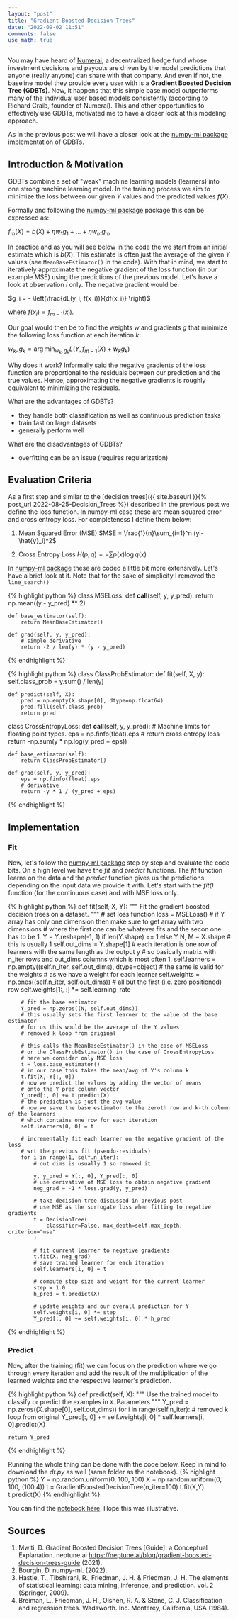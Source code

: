 ```yaml
---
layout: "post"
title: "Gradient Boosted Decision Trees"
date: "2022-09-02 11:51"
comments: false
use_math: true
---
```


You may have heard of [Numerai](https://numer.ai/), a decentralized hedge fund whose investment decisions and payouts are driven by the model predictions that anyone (really anyone) can share with that company. And even if not, the baseline model they provide every user with is a **Gradient Boosted Decision Tree (GDBTs)**. Now, it happens that this simple base model outperforms many of the individual user based models consistently (according to Richard Craib, founder of Numerai).
This and other opportunities to effectively use GDBTs, motivated me to have a closer look at this modeling approach. 

As in the previous post we will have a closer look at the [numpy-ml package](https://numpy-ml.readthedocs.io/en/latest/) implementation of GDBTs. 

## Introduction & Motivation

GDBTs combine a set of "weak" machine learning models (learners) into one strong machine learning model. In the training process we aim to minimize the loss between our given $Y$ values and the predicted values $f(X)$. 

Formally and following the [numpy-ml package](https://numpy-ml.readthedocs.io/en/latest/) package this can be expressed as:

$f_m(X) = b(X) + \eta w_1 g_1 + \ldots + \eta w_m g_m$

In practice and as you will see below in the code the we start from an initial estimate which is $b(X)$. This estimate is often just the average of the given $Y$ values (see `MeanBaseEstimator()` in the code). With that in mind, we start to iteratively approximate the negative gradient of the loss function (in our example MSE) using the predictions of the previous model. 
Let's have a look at observation $i$ only. The negative gradient would be:

$g_i = - \left(\frac{dL(y_i, f(x_i))}{df(x_i)} \right)$

where $f(x_i)=f_{m-1}(x_i)$.

Our goal would then be to find the weights $w$ and gradients $g$ that minimize the following loss function at each iteration $k$:

$w_k, g_k = \arg \min_{w_k, g_k} L(Y, f_{m-1}(X) + w_k g_k)$


Why does it work? Informally said the negative gradients of the loss function are proportional to the residuals between our prediction and the true values. Hence, approximating the negative gradients is roughly equivalent to minimizing the residuals. 

What are the advantages of GDBTs?

- they handle both classification as well as continuous prediction tasks
- train fast on large datasets
- generally perform well

What are the disadvantages of GDBTs?

- overfitting can be an issue (requires regularization)

## Evaluation Criteria

As a first step and similar to the [decision trees]({{ site.baseurl }}{% post_url 2022-08-25-Decision_Trees %}) described in the previous post we define the loss function. In numpy-ml case these are mean squared error and cross entropy loss. For completeness I define them below:

1. Mean Squared Error (MSE)
$MSE = \frac{1}{n}\sum_{i=1}^n (yi-\hat{y}_i)^2$

2. Cross Entropy Loss 
$H(p,q) = -\sum p(x) \log q(x)$


In [numpy-ml package](https://numpy-ml.readthedocs.io/en/latest/) these are coded a little bit more extensively. Let's have a brief look at it. Note that for the sake of simplicity I removed the `line_search()`

{% highlight python %}
class MSELoss:
    def __call__(self, y, y_pred):
        return np.mean((y - y_pred) ** 2)

    def base_estimator(self):
        return MeanBaseEstimator()

    def grad(self, y, y_pred):
        # simple derivative
        return -2 / len(y) * (y - y_pred)
{% endhighlight %}


{% highlight python %}
class ClassProbEstimator:
    def fit(self, X, y):
        self.class_prob = y.sum() / len(y)

    def predict(self, X):
        pred = np.empty(X.shape[0], dtype=np.float64)
        pred.fill(self.class_prob)
        return pred

class CrossEntropyLoss:
    def __call__(self, y, y_pred):
        # Machine limits for floating point types.
        eps = np.finfo(float).eps
        # return cross entropy loss
        return -np.sum(y * np.log(y_pred + eps))

    def base_estimator(self):
        return ClassProbEstimator()

    def grad(self, y, y_pred):
        eps = np.finfo(float).eps
        # derivative
        return -y * 1 / (y_pred + eps)
{% endhighlight %}

## Implementation

### Fit

Now, let's follow the [numpy-ml package](https://numpy-ml.readthedocs.io/en/latest/) step by step and evaluate the code bits. On a high level we have the *fit* and *predict* functions. The *fit* function learns on the data and the *predict* function gives us the predictions depending on the input data we provide it with. Let's start with the *fit()* function (for the continuous case) and with MSE loss only.

{% highlight python %}
def fit(self, X, Y):
        """
        Fit the gradient boosted decision trees on a dataset.
        """
        # set loss function
        loss = MSELoss()
        # if Y array has only one dimension then make sure to get array with two dimensions
        # where the first one can be whatever fits and the secon one has to be 1.
        Y = Y.reshape(-1, 1) if len(Y.shape) == 1 else Y
        N, M = X.shape
        # this is usually 1
        self.out_dims = Y.shape[1]
        # each iteration is one row of learners with the same length as the output y
        # so basically matrix with n_iter rows and out_dims columns which is most often 1.
        self.learners = np.empty((self.n_iter, self.out_dims), dtype=object)
        # the same is valid for the weights
        # as we have a weight for each learner
        self.weights = np.ones((self.n_iter, self.out_dims))
        # all but the first (i.e. zero positioned) row
        self.weights[1:, :] *= self.learning_rate

        # fit the base estimator
        Y_pred = np.zeros((N, self.out_dims))
        # this usually sets the first learner to the value of the base estimator
        # for us this would be the average of the Y values
        # removed k loop from original
        
        # this calls the MeanBaseEstimator() in the case of MSELoss
        # or the ClassProbEstimator() in the case of CrossEntropyLoss
        # here we consider only MSE loss
        t = loss.base_estimator()
        # in our case this takes the mean/avg of Y's column k
        t.fit(X, Y[:, 0])
        # now we predict the values by adding the vector of means
        # onto the Y_pred column vector
        Y_pred[:, 0] += t.predict(X)
        # the prediction is just the avg value
        # now we save the base estimator to the zeroth row and k-th column of the learners
        # which contains one row for each iteration
        self.learners[0, 0] = t

        # incrementally fit each learner on the negative gradient of the loss
        # wrt the previous fit (pseudo-residuals)
        for i in range(1, self.n_iter):
            # out dims is usually 1 so removed it 

            y, y_pred = Y[:, 0], Y_pred[:, 0]
            # use derivative of MSE loss to obtain negative gradient
            neg_grad = -1 * loss.grad(y, y_pred)
            
            # take decision tree discussed in previous post
            # use MSE as the surrogate loss when fitting to negative gradients
            t = DecisionTree(
                classifier=False, max_depth=self.max_depth, criterion="mse"
            )

            # fit current learner to negative gradients
            t.fit(X, neg_grad)
            # save trained learner for each iteration
            self.learners[i, 0] = t

            # compute step size and weight for the current learner
            step = 1.0
            h_pred = t.predict(X)

            # update weights and our overall prediction for Y
            self.weights[i, 0] *= step
            Y_pred[:, 0] += self.weights[i, 0] * h_pred
{% endhighlight %}




### Predict

Now, after the training (fit) we can focus on the prediction where we go through every iteration and add the result of the multiplication of the learned weights and the respective learner's prediction. 


{% highlight python %}
def predict(self, X):
    """
    Use the trained model to classify or predict the examples in `X`.
    Parameters 
    """
    Y_pred = np.zeros((X.shape[0], self.out_dims))
    for i in range(self.n_iter):
        # removed k loop from original
        Y_pred[:, 0] += self.weights[i, 0] * self.learners[i, 0].predict(X)

    return Y_pred
{% endhighlight %}

Running the whole thing can be done with the code below. Keep in mind to download the *dt.py* as well (same folder as the notebook).
{% highlight python %}
Y = np.random.uniform(0, 100, 100)
X = np.random.uniform(0, 100, (100,4))
t = GradientBoostedDecisionTree(n_iter=100)
t.fit(X,Y)
t.predict(X)
{% endhighlight %}

You can find the [notebook here](https://github.com/jatlantic/jatlantic.github.io/blob/main/notebooks/Gradient_Boosted_Decision_Trees_02.09.22.ipynb).
Hope this was illustrative. 

## Sources

1. Mwiti, D. Gradient Boosted Decision Trees [Guide]: a Conceptual Explanation. neptune.ai https://neptune.ai/blog/gradient-boosted-decision-trees-guide (2021).
2. Bourgin, D. numpy-ml. (2022).
3. Hastie, T., Tibshirani, R., Friedman, J. H. & Friedman, J. H. The elements of statistical learning: data mining, inference, and prediction. vol. 2 (Springer, 2009).
4. Breiman, L., Friedman, J. H., Olshen, R. A. & Stone, C. J. Classification and regression trees. Wadsworth. Inc. Monterey, California, USA (1984).
